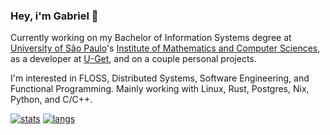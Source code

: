 ### Hey, i'm Gabriel 👋

Currently working on my Bachelor of Information Systems degree at [University of São Paulo](https://usp.br)'s [Institute of Mathematics and Computer Sciences](https://www.icmc.usp.br/en/), as a developer at [U-Get](https://br.linkedin.com/company/u-get), and on a couple personal projects.

I'm interested in FLOSS, Distributed Systems, Software Engineering, and Functional Programming. Mainly working with Linux, Rust, Postgres, Nix, Python, and C/C++.

[![stats](https://github-readme-stats.vercel.app/api?username=misterio77&theme=material-palenight)](https://github.com/Misterio77)
[![langs](https://github-readme-stats.vercel.app/api/top-langs/?username=misterio77&exclude_repo=dotfiles&langs_count=8&layout=compact&theme=material-palenight)](https://github.com/Misterio77?tab=repositories)
